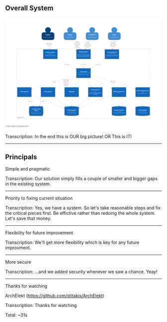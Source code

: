 ## Overall System
![](../Solution%20Background/resources/Containers.png)

Transcription:
In the end this is OUR big picture!
  OR
This is IT!

---

## Principals

Simple and pragmatic

Transcription:
Our solution simply fills a couple of smaller and bigger gaps in the existing system.

---

Priority to fixing current situation

Transcription:
Yes, we have a system. So let's take reasonable steps and fix the critical pieces first. Be effictive rather than redoing the whole system. Let's save that money.

---

Flexibility for future improvement

Transcription:
We'll get more flexibility which is key for any future improvment.

---

More secure

Transcription:
...and we added security whenever we saw a chance. Yeay!

---

Thanks for watching

ArchElekt (https://github.com/stitakis/ArchElekt)


Transcription:
Thanks for watching


Total: ~31s
